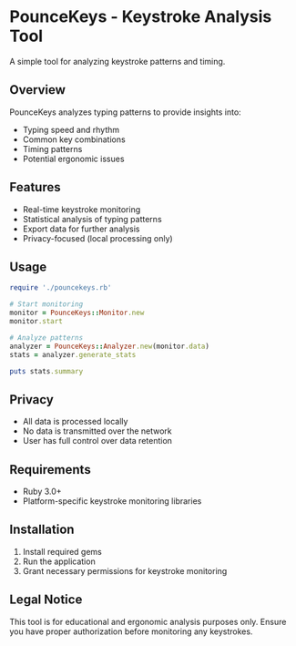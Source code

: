 # PounceKeys - Keystroke Analysis Tool

A simple tool for analyzing keystroke patterns and timing.

## Overview

PounceKeys analyzes typing patterns to provide insights into:
- Typing speed and rhythm
- Common key combinations
- Timing patterns
- Potential ergonomic issues

## Features

- Real-time keystroke monitoring
- Statistical analysis of typing patterns
- Export data for further analysis
- Privacy-focused (local processing only)

## Usage

```ruby
require './pouncekeys.rb'

# Start monitoring
monitor = PounceKeys::Monitor.new
monitor.start

# Analyze patterns
analyzer = PounceKeys::Analyzer.new(monitor.data)
stats = analyzer.generate_stats

puts stats.summary
```

## Privacy

- All data is processed locally
- No data is transmitted over the network
- User has full control over data retention

## Requirements

- Ruby 3.0+
- Platform-specific keystroke monitoring libraries

## Installation

1. Install required gems
2. Run the application
3. Grant necessary permissions for keystroke monitoring

## Legal Notice

This tool is for educational and ergonomic analysis purposes only. Ensure you have proper authorization before monitoring any keystrokes.